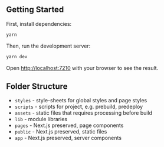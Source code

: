 ## Getting Started

First, install dependencies:

```bash
yarn
```

Then, run the development server:

```bash
yarn dev
```

Open [http://localhost:7210](http://localhost:7210) with your browser to see the result.

## Folder Structure

- `styles` - style-sheets for global styles and page styles
- `scripts` - scripts for project, e.g. prebuild, predeploy
- `assets` - static files that requires processing before build
- `lib` - module libraries
- `pages` - Next.js preserved, page components
- `public` - Next.js preserved, static files
- `app` - Next.js preserved, server components
